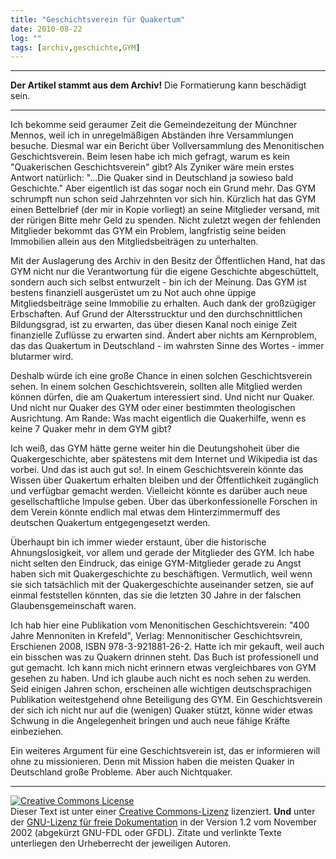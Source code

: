 ```yaml
---
title: "Geschichtsverein für Quakertum"
date: 2010-08-22
log: ""
tags: [archiv,geschichte,GYM]
---
```

<hr><b>Der Artikel stammt aus dem Archiv!</b> Die Formatierung kann beschädigt sein.<hr>

Ich bekomme seid geraumer Zeit die Gemeindezeitung der Münchner Mennos, weil ich in unregelmäßigen Abständen ihre Versammlungen besuche. Diesmal war ein Bericht über Vollversammlung des Menonitischen Geschichtsverein. Beim lesen habe ich mich gefragt, warum es kein "Quakerischen Geschichtsverein" gibt? Als Zyniker wäre mein erstes Antwort natürlich: "...Die Quaker sind in Deutschland ja sowieso bald Geschichte." Aber eigentlich ist das sogar noch ein Grund mehr. Das GYM schrumpft nun schon seid Jahrzehnten vor sich hin. Kürzlich hat das GYM einen Bettelbrief (der mir in Kopie vorliegt) an seine Mitglieder versand, mit der rürigen Bitte mehr Geld zu spenden. Nicht zuletzt wegen der fehlenden Mitglieder bekommt das GYM ein Problem, langfristig seine beiden Immobilien allein aus den Mitgliedsbeiträgen zu unterhalten. 

Mit der Auslagerung des Archiv in den Besitz der Öffentlichen Hand, hat das GYM nicht nur die Verantwortung für die eigene Geschichte abgeschüttelt, sondern auch sich selbst entwurzelt - bin ich der Meinung. Das GYM ist bestens finanziell ausgerüstet um zu Not auch ohne üppige Mitgliedsbeiträge seine Immobilie zu erhalten. Auch dank der großzügiger Erbschaften. Auf Grund der Altersstrucktur und den durchschnittlichen Bildungsgrad, ist zu erwarten, das über diesen Kanal noch einige Zeit finanzielle Zuflüsse zu erwarten sind. Ändert aber nichts am Kernproblem, das das Quakertum in Deutschland - im wahrsten Sinne des Wortes - immer blutarmer wird. 

Deshalb würde ich eine große Chance in einen solchen Geschichtsverein sehen. In einem solchen Geschichtsverein, sollten alle Mitglied werden können dürfen, die am Quakertum interessiert sind. Und nicht nur Quaker. Und nicht nur Quaker des GYM oder einer bestimmten theologischen Ausrichtung. Am Rande: Was macht eigentlich die Quakerhilfe, wenn es keine 7 Quaker mehr in dem GYM gibt? 

Ich weiß, das GYM hätte gerne weiter hin die Deutungshoheit über die Quakergeschichte, aber spätestens mit dem Internet und Wikipedia ist das vorbei. Und das ist auch gut so!. In einem Geschichtsverein könnte das Wissen über Quakertum erhalten bleiben und der Öffentlichkeit zugänglich und verfügbar gemacht werden. Vielleicht könnte es darüber auch neue gesellschaftliche Impulse geben. Über das überkonfessionelle Forschen in dem Verein könnte endlich mal etwas dem Hinterzimmermuff des deutschen Quakertum entgegengesetzt werden. 

Überhaupt bin ich immer wieder erstaunt, über die historische Ahnungslosigkeit, vor allem und gerade der Mitglieder des GYM. Ich habe nicht selten den Eindruck, das einige GYM-Mitglieder gerade zu Angst haben sich mit Quakergeschichte zu beschäftigen. Vermutlich, weil wenn sie sich tatsächlich mit der Quakergeschichte auseinander setzen, sie auf einmal feststellen könnten, das sie die letzten 30 Jahre in der falschen Glaubensgemeinschaft waren.

Ich hab hier eine Publikation vom Menonitischen Geschichtsverein: "400 Jahre Mennoniten in Krefeld", Verlag: Mennonitischer Geschichtsvrein, Erschienen 2008, ISBN 978-3-921881-26-2. Hatte ich mir gekauft, weil auch ein bisschen was zu Quakern drinnen steht. Das Buch ist professionell und gut gemacht. Ich kann mich nicht erinnern etwas vergleichbares von GYM gesehen zu haben. Und ich glaube auch nicht es noch sehen zu werden. Seid einigen Jahren schon, erscheinen alle wichtigen deutschsprachigen Publikation weitestgehend ohne Beteiligung des GYM. Ein Geschichtsverein der sich ich nicht nur auf die (wenigen) Quaker stützt, könne wider etwas Schwung in die Angelegenheit bringen und auch neue fähige Kräfte einbeziehen.
                                                                                                         
Ein weiteres Argument für eine Geschichtsverein ist, das er informieren will ohne zu missionieren. Denn mit Mission haben die meisten Quaker in Deutschland große Probleme. Aber auch Nichtquaker.   


<hr />
<a rel="license" href="http://creativecommons.org/licenses/by-sa/3.0/de/"><img alt="Creative Commons License" style="border-width: 0pt;" src="http://i.creativecommons.org/l/by-sa/3.0/de/88x31.png" /></a><br />
Dieser <span xmlns:dc="http://purl.org/dc/elements/1.1/" href="http://purl.org/dc/dcmitype/Text" rel="dc:type">Text</span> ist unter einer <a rel="license" href="http://creativecommons.org/licenses/by-sa/3.0/de/">Creative Commons-Lizenz</a> lizenziert. <b>Und</b> unter der <a href="http://de.wikipedia.org/wiki/GFDL">GNU-Lizenz f&uuml;r freie Dokumentation</a> in der Version 1.2 vom November 2002 (abgek&uuml;rzt GNU-FDL oder GFDL). Zitate und verlinkte Texte unterliegen den Urheberrecht der jeweiligen Autoren.
 
